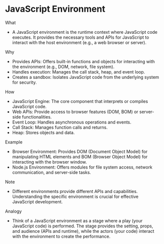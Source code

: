 # JavaScript Environment

What

- A JavaScript environment is the runtime context where JavaScript code executes. It provides the necessary tools and APIs for JavaScript to interact with the host environment (e.g., a web browser or server).

Why

- Provides APIs: Offers built-in functions and objects for interacting with the environment (e.g., DOM, network, file system).
- Handles execution: Manages the call stack, heap, and event loop.
- Creates a sandbox: Isolates JavaScript code from the underlying system for security.

How
- JavaScript Engine: The core component that interprets or compiles JavaScript code.
- Web APIs: Provide access to browser features (DOM, BOM) or server-side functionalities.
- Event Loop: Handles asynchronous operations and events.
- Call Stack: Manages function calls and returns.
- Heap: Stores objects and data.

Example

- Browser Environment: Provides DOM (Document Object Model) for manipulating HTML elements and BOM (Browser Object Model) for interacting with the browser window.
- Node.js Environment: Offers modules for file system access, network communication, and server-side tasks.

Note

- Different environments provide different APIs and capabilities. Understanding the specific environment is crucial for effective JavaScript development.

Analogy

- Think of a JavaScript environment as a stage where a play (your JavaScript code) is performed. The stage provides the setting, props, and audience (APIs and runtime), while the actors (your code) interact with the environment to create the performance.
